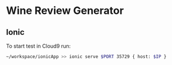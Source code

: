 Wine Review Generator
=============

Ionic
----

To start test in Cloud9 run:
```sh
~/workspace/ionicApp >> ionic serve $PORT 35729 { host: $IP }
```

